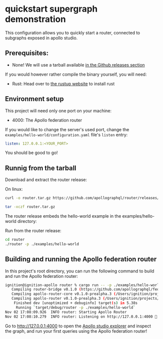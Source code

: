 # quickstart supergraph demonstration

This configuration allows you to quickly start a router, connected to subgraphs exposed in apollo studio.

## Prerequisites:

- None! We will use a tarball available [in the Github releases section](https://github.com/apollographql/router/releases)

If you would however rather compile the binary yourself, you will need:

- Rust: Head over to [the rustup website](https://rustup.rs/) to install rust

## Environment setup

This project will need only one port on your machine:

- 4000: The Apollo federation router

If you would like to change the server's used port, change the `examples/hello-world/configuration.yaml` file's `listen` entry:

```yml
listen: 127.0.0.1:<YOUR_PORT>
```

You should be good to go!

## Runnig from the tarball

Download and extract the router release:

On linux:

```sh
curl -o router.tar.gz https://github.com/apollographql/router/releases/download/v0.1.0-prealpha.3/router-0.1.0-prealpha.3-x86_64-linux.tar.gz

tar -xczf router.tar.gz
```

The router release embeds the hello-world example in the examples/hello-world directory:

Run from the router release:

```sh
cd router
./router -p ./examples/hello-world
```

## Building and running the Apollo federation router

In this project's root directory, you can run the following command to build and run the Apollo federation router:

```bash
ignition@ignition-apollo router % cargo run -- -p ./examples/hello-world
   Compiling router-bridge v0.1.0 (https://github.com/apollographql/federation.git)
   Compiling apollo-router-core v0.1.0-prealpha.3 (/Users/ignition/projects/apollo/router/crates/apollo-router-core)
   Compiling apollo-router v0.1.0-prealpha.3 (/Users/ignition/projects/apollo/router/crates/apollo-router)
    Finished dev [unoptimized + debuginfo] target(s) in 5.38s
     Running `target/debug/router -p ./examples/hello-world`
Nov 02 17:08:09.926  INFO router: Starting Apollo Router
Nov 02 17:08:10.279  INFO router: Listening on http://127.0.0.1:4000 🚀
```

Go to http://127.0.0.1:4000 to open the [Apollo studio explorer](https://www.apollographql.com/docs/studio/explorer/) and inspect the graph, and run your first queries using the Apollo federation router!
